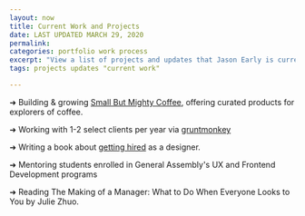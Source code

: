 ```yaml
---
layout: now
title: Current Work and Projects 
date: LAST UPDATED MARCH 29, 2020
permalink:
categories: portfolio work process
excerpt: "View a list of projects and updates that Jason Early is currently working on. Jason Early is a Digital Product Consultant and Educator."
tags: projects updates "current work"

---
```


<!-- ✗ -->

➜ Building & growing [Small But Mighty Coffee](https://smallbutmighty.coffee), offering curated products for explorers of coffee.

➜ Working with 1-2 select clients per year via [gruntmonkey](https://gruntmonkey.com)

➜ Writing a book about [getting hired](https://jasonearly.com/getting-hired/) as a designer.

➜ Mentoring students enrolled in General Assembly's UX and Frontend Development programs

➜ Reading The Making of a Manager: What to Do When Everyone Looks to You by Julie Zhuo.
